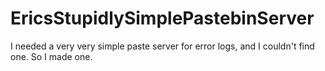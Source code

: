 # EricsStupidlySimplePastebinServer
I needed a very very simple paste server for error logs, and I couldn't find one. So I made one.
